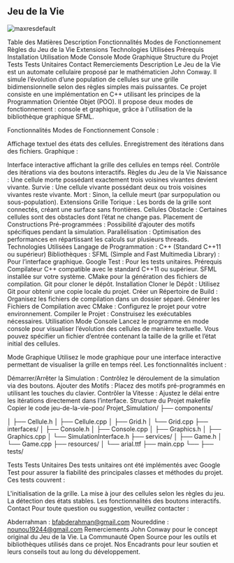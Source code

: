 ## Jeu de la Vie
![maxresdefault](https://github.com/user-attachments/assets/7ffce74a-a869-41fb-890c-7b46ef3d49d5)

Table des Matières
Description
Fonctionnalités
Modes de Fonctionnement
Règles du Jeu de la Vie
Extensions
Technologies Utilisées
Prérequis
Installation
Utilisation
Mode Console
Mode Graphique
Structure du Projet
Tests
Tests Unitaires
Contact
Remerciements
Description
Le Jeu de la Vie est un automate cellulaire proposé par le mathématicien John Conway. Il simule l’évolution d’une population de cellules sur une grille bidimensionnelle selon des règles simples mais puissantes. Ce projet consiste en une implémentation en C++ utilisant les principes de la Programmation Orientée Objet (POO). Il propose deux modes de fonctionnement : console et graphique, grâce à l'utilisation de la bibliothèque graphique SFML.

Fonctionnalités
Modes de Fonctionnement
Console :

Affichage textuel des états des cellules.
Enregistrement des itérations dans des fichiers.
Graphique :

Interface interactive affichant la grille des cellules en temps réel.
Contrôle des itérations via des boutons interactifs.
Règles du Jeu de la Vie
Naissance : Une cellule morte possédant exactement trois voisines vivantes devient vivante.
Survie : Une cellule vivante possédant deux ou trois voisines vivantes reste vivante.
Mort : Sinon, la cellule meurt (par surpopulation ou sous-population).
Extensions
Grille Torique : Les bords de la grille sont connectés, créant une surface sans frontières.
Cellules Obstacle : Certaines cellules sont des obstacles dont l’état ne change pas.
Placement de Constructions Pré-programmées : Possibilité d’ajouter des motifs spécifiques pendant la simulation.
Parallélisation : Optimisation des performances en répartissant les calculs sur plusieurs threads.
Technologies Utilisées
Langage de Programmation : C++ (Standard C++11 ou supérieur)
Bibliothèques :
SFML (Simple and Fast Multimedia Library) : Pour l’interface graphique.
Google Test : Pour les tests unitaires.
Prérequis
Compilateur C++ compatible avec le standard C++11 ou supérieur.
SFML installée sur votre système.
CMake pour la génération des fichiers de compilation.
Git pour cloner le dépôt.
Installation
Cloner le Dépôt : Utilisez Git pour obtenir une copie locale du projet.
Créer un Répertoire de Build : Organisez les fichiers de compilation dans un dossier séparé.
Générer les Fichiers de Compilation avec CMake : Configurez le projet pour votre environnement.
Compiler le Projet : Construisez les exécutables nécessaires.
Utilisation
Mode Console
Lancez le programme en mode console pour visualiser l’évolution des cellules de manière textuelle. Vous pouvez spécifier un fichier d’entrée contenant la taille de la grille et l’état initial des cellules.

Mode Graphique
Utilisez le mode graphique pour une interface interactive permettant de visualiser la grille en temps réel. Les fonctionnalités incluent :

Démarrer/Arrêter la Simulation : Contrôlez le déroulement de la simulation via des boutons.
Ajouter des Motifs : Placez des motifs pré-programmés en utilisant les touches du clavier.
Contrôler la Vitesse : Ajustez le délai entre les itérations directement dans l’interface.
Structure du Projet
makefile
Copier le code
jeu-de-la-vie-poo/
Projet_Simulation/
├── components/

│   ├── Cellule.h
│   ├── Cellule.cpp
│   ├── Grid.h
│   └── Grid.cpp
├── interfaces/
│   ├── Console.h
│   ├── Console.cpp
│   ├── Graphics.h
│   ├── Graphics.cpp
│   └── SimulationInterface.h
├── services/
│   ├── Game.h
│   └── Game.cpp
├── resources/
│   └── arial.ttf
├── main.cpp
└── ├── tests/             

Tests
Tests Unitaires
Des tests unitaires ont été implémentés avec Google Test pour assurer la fiabilité des principales classes et méthodes du projet. Ces tests couvrent :

L'initialisation de la grille.
La mise à jour des cellules selon les règles du jeu.
La détection des états stables.
Les fonctionnalités des boutons interactifs.
Contact
Pour toute question ou suggestion, veuillez contacter :

Abderrahman : bfabderahman@gmail.com
Noureddine : nounou19244@gmail.com
Remerciements
John Conway pour le concept original du Jeu de la Vie.
La Communauté Open Source pour les outils et bibliothèques utilisés dans ce projet.
Nos Encadrants pour leur soutien et leurs conseils tout au long du développement.
